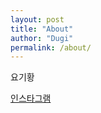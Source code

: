 ```yaml
---
layout: post
title: "About"
author: "Dugi"
permalink: /about/
---
```


요기황

[인스타그램](https://www.instagram.com/duggis)
